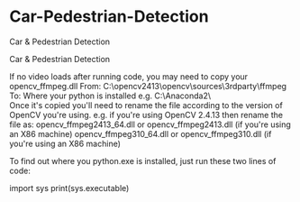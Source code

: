 # Car-Pedestrian-Detection
Car &amp; Pedestrian Detection

Car & Pedestrian Detection

If no video loads after running code, you may need to copy your opencv_ffmpeg.dll
From: C:\opencv2413\opencv\sources\3rdparty\ffmpeg
To: Where your python is installed e.g. C:\Anaconda2\ \
Once it's copied you'll need to rename the file according to the version of OpenCV you're using.
e.g. if you're using OpenCV 2.4.13 then rename the file as:
opencv_ffmpeg2413_64.dll or opencv_ffmpeg2413.dll (if you're using an X86 machine)
opencv_ffmpeg310_64.dll or opencv_ffmpeg310.dll (if you're using an X86 machine)


To find out where you python.exe is installed, just run these two lines of code:

import sys
print(sys.executable)
